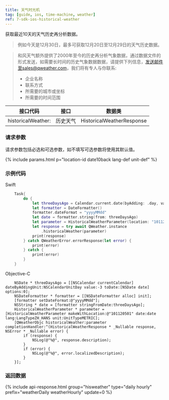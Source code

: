 ```yaml
---
title: 天气时光机
tag: [guide, ios, time-machine, weather]
ref: 7-sdk-ios-historical-weather
---
```


获取最近10天的天气历史再分析数据。

> 例如今天是12月30日，最多可获取12月20日至12月29日的天气历史数据。

> 和风天气额外提供了2000年至今的历史再分析气象数据，通过数据文件的形式发送，如需要长时间的历史气象数据数据，请提供下列信息，发送邮件至sales@qweather.com，我们将有专人与你联系:
> 
> * 企业名称
> * 联系方式
> * 所需要的城市或坐标
> * 所需要的时间范围

| 接口代码           | 接口          | 数据类                     |
| ---------------   | ----------- | -------------------------- |
| historicalWeather:| 历史天气      | HistoricalWeatherResponse |

### 请求参数

请求参数包括必选和可选参数，如不填写可选参数将使用其默认值。

{% include params.html p="location-id date10back lang-def unit-def" %}

### 示例代码

Swift

```swift
    Task{
        do {
            let threeDaysAgo = Calendar.current.date(byAdding: .day, value: -3, to: Date())!
            let formatter = DateFormatter()
            formatter.dateFormat = "yyyyMMdd"
            let date = formatter.string(from: threeDaysAgo)
            let parameter = HistoricalWeatherParameter(location: "101120501", date: date)
            let response = try await QWeather.instance
                .historicalWeather(parameter)
            print(response)
        } catch QWeatherError.errorResponse(let error) {
            print(error)
        } catch {
            print(error)
        }
    }
```

Objective-C

```objc
    NSDate * threeDaysAgo = [[NSCalendar currentCalendar] dateByAddingUnit:NSCalendarUnitDay value:-3 toDate:[NSDate date] options:0];
    NSDateFormatter * formatter = [[NSDateFormatter alloc] init];
    [formatter setDateFormat:@"yyyyMMdd"];
    NSString * date = [formatter stringFromDate:threeDaysAgo];
    HistoricalWeatherParameter * parameter = [HistoricalWeatherParameter makeWithLocation:@"101120501" date:date lang:LangTypeZH_HANS unit:UnitTypeMETRIC];
    [QWeatherObjc historicalWeather:parameter completionHandler:^(HistoricalWeatherResponse * _Nullable response, NSError * _Nullable error) {
        if (response) {
            NSLog(@"%@", response.description);
        }
        if (error) {
            NSLog(@"%@", error.localizedDescription);
        }
    }];
```
### 返回数据

{% include api-response.html group="hisweather" type="daily hourly" prefix="weatherDaily weatherHourly" update=0 %}
